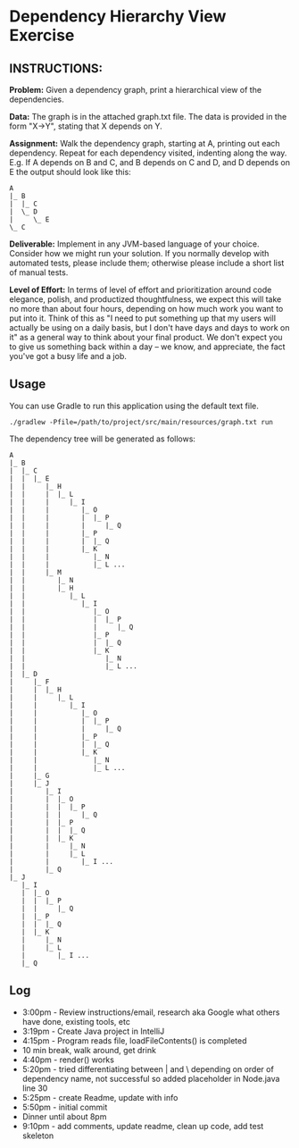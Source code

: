 # Dependency Hierarchy View Exercise

## INSTRUCTIONS:
__Problem:__ Given a dependency graph, print a hierarchical view of the dependencies.

__Data:__ The graph is in the attached graph.txt file. The data is provided in the form "X->Y", stating that X depends on Y.

__Assignment:__ Walk the dependency graph, starting at A, printing out each dependency. Repeat for each dependency visited, indenting along the way. E.g.  If A depends on B and C, and B depends on C and D, and D depends on E the output should look like this:

    A
    |_ B
    |  |_ C
    |  \_ D
    |     \_ E
    \_ C

__Deliverable:__ Implement in any JVM-based language of your choice. Consider how we might run your solution. If you normally develop with automated tests, please include them; otherwise please include a short list of manual tests.

__Level of Effort:__ In terms of level of effort and prioritization around code elegance, polish, and productized thoughtfulness, we expect this will take no more than about four hours, depending on how much work you want to put into it.  Think of this as "I need to put something up that my users will actually be using on a daily basis, but I don't have days and days to work on it" as a general way to think about your final product. We don't expect you to give us something back within a day – we know, and appreciate, the fact you've got a busy life and a job.  


## Usage

You can use Gradle to run this application using the default text file.

    ./gradlew -Pfile=/path/to/project/src/main/resources/graph.txt run

The dependency tree will be generated as follows:

    A
    |_ B
    |  |_ C
    |  |  |_ E
    |  |     |_ H
    |  |     |  |_ L
    |  |     |     |_ I
    |  |     |        |_ O
    |  |     |        |  |_ P
    |  |     |        |     |_ Q
    |  |     |        |_ P
    |  |     |        |  |_ Q
    |  |     |        |_ K
    |  |     |           |_ N
    |  |     |           |_ L ...
    |  |     |_ M
    |  |        |_ N
    |  |        |_ H
    |  |           |_ L
    |  |              |_ I
    |  |                 |_ O
    |  |                 |  |_ P
    |  |                 |     |_ Q
    |  |                 |_ P
    |  |                 |  |_ Q
    |  |                 |_ K
    |  |                    |_ N
    |  |                    |_ L ...
    |  |_ D
    |     |_ F
    |     |  |_ H
    |     |     |_ L
    |     |        |_ I
    |     |           |_ O
    |     |           |  |_ P
    |     |           |     |_ Q
    |     |           |_ P
    |     |           |  |_ Q
    |     |           |_ K
    |     |              |_ N
    |     |              |_ L ...
    |     |_ G
    |     |_ J
    |        |_ I
    |        |  |_ O
    |        |  |  |_ P
    |        |  |     |_ Q
    |        |  |_ P
    |        |  |  |_ Q
    |        |  |_ K
    |        |     |_ N
    |        |     |_ L
    |        |        |_ I ...
    |        |_ Q
    |_ J
       |_ I
       |  |_ O
       |  |  |_ P
       |  |     |_ Q
       |  |_ P
       |  |  |_ Q
       |  |_ K
       |     |_ N
       |     |_ L
       |        |_ I ...
       |_ Q

## Log

* 3:00pm - Review instructions/email, research aka Google what others have done, existing tools, etc
* 3:19pm - Create Java project in IntelliJ
* 4:15pm - Program reads file, loadFileContents() is completed
* 10 min break, walk around, get drink
* 4:40pm - render() works
* 5:20pm - tried differentiating between | and \ depending on order of dependency name, not successful so added placeholder in Node.java line 30
* 5:25pm - create Readme, update with info
* 5:50pm - initial commit
* Dinner until about 8pm
* 9:10pm - add comments, update readme, clean up code, add test skeleton
